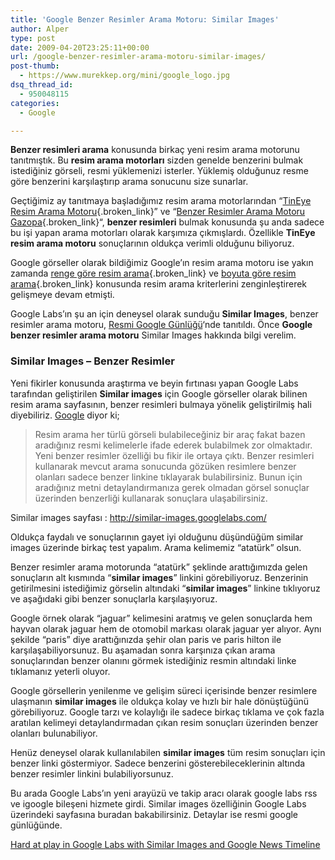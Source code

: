 ```yaml
---
title: 'Google Benzer Resimler Arama Motoru: Similar Images'
author: Alper
type: post
date: 2009-04-20T23:25:11+00:00
url: /google-benzer-resimler-arama-motoru-similar-images/
post-thumb:
  - https://www.murekkep.org/mini/google_logo.jpg
dsq_thread_id:
  - 950048115
categories:
  - Google

---
```

**Benzer resimleri arama** konusunda birkaç yeni resim arama motorunu tanıtmıştık. Bu **resim arama motorları** sizden genelde benzerini bulmak istediğiniz görseli, resmi yüklemenizi isterler. Yüklemiş olduğunuz resme göre benzerini karşılaştırıp arama sonucunu size sunarlar.

Geçtiğimiz ay tanıtmaya başladığımız resim arama motorlarından &#8220;[TinEye Resim Arama Motoru][1]{.broken_link}&#8221; ve &#8220;[Benzer Resimler Arama Motoru Gazopa][2]{.broken_link}&#8220;, **benzer resimleri** bulmak konusunda şu anda sadece bu işi yapan arama motorları olarak karşımıza çıkmışlardı. Özellikle **TinEye resim arama motoru** sonuçlarının oldukça verimli olduğunu biliyoruz.

Google görseller olarak bildiğimiz Google&#8217;ın resim arama motoru ise yakın zamanda [renge göre resim arama][3]{.broken_link} ve [boyuta göre resim arama][4]{.broken_link} konusunda resim arama kriterlerini zenginleştirerek gelişmeye devam etmişti.

Google Labs&#8217;ın şu an için deneysel olarak sunduğu **Similar Images**, benzer resimler arama motoru, <a href="http://googleblog.blogspot.com/" target="_blank">Resmi Google Günlüğü</a>&#8216;nde tanıtıldı. Önce **Google benzer resimler arama motoru** Similar Images hakkında bilgi verelim. <!--more-->

### Similar Images &#8211; Benzer Resimler

Yeni fikirler konusunda araştırma ve beyin fırtınası yapan Google Labs tarafından geliştirilen **Similar images** için Google görseller olarak bilinen resim arama sayfasının, benzer resimleri bulmaya yönelik geliştirilmiş hali diyebiliriz. [Google][5] diyor ki;

> Resim arama her türlü görseli bulabileceğiniz bir araç fakat bazen aradığınız resmi kelimelerle ifade ederek bulabilmek zor olmaktadır. Yeni benzer resimler özelliği bu fikir ile ortaya çıktı. Benzer resimleri kullanarak mevcut arama sonucunda gözüken resimlere benzer olanları sadece benzer linkine tıklayarak bulabilirsiniz. Bunun için aradığınız metni detaylandırmanıza gerek olmadan görsel sonuçlar üzerinden benzerliği kullanarak sonuçlara ulaşabilirsiniz.

Similar images sayfası : http://similar-images.googlelabs.com/

Oldukça faydalı ve sonuçlarının gayet iyi olduğunu düşündüğüm similar images üzerinde birkaç test yapalım. Arama kelimemiz &#8220;atatürk&#8221; olsun.

Benzer resimler arama motorunda &#8220;atatürk&#8221; şeklinde arattığımızda gelen sonuçların alt kısmında &#8220;**similar images**&#8221; linkini görebiliyoruz. Benzerinin getirilmesini istediğimiz görselin altındaki &#8220;**similar images**&#8221; linkine tıklıyoruz ve aşağıdaki gibi benzer sonuçlarla karşılaşıyoruz.

Google örnek olarak &#8220;jaguar&#8221; kelimesini aratmış ve gelen sonuçlarda hem hayvan olarak jaguar hem de otomobil markası olarak jaguar yer alıyor. Aynı şekilde &#8220;paris&#8221; diye arattığınızda şehir olan paris ve paris hilton ile karşılaşabiliyorsunuz. Bu aşamadan sonra karşınıza çıkan arama sonuçlarından benzer olanını görmek istediğiniz resmin altındaki linke tıklamanız yeterli oluyor.

Google görsellerin yenilenme ve gelişim süreci içerisinde benzer resimlere ulaşmanın **similar images** ile oldukça kolay ve hızlı bir hale dönüştüğünü görebiliyoruz. Google tarzı ve kolaylığı ile sadece birkaç tıklama ve çok fazla aratılan kelimeyi detaylandırmadan çıkan resim sonuçları üzerinden benzer olanları bulunabiliyor.

Henüz deneysel olarak kullanılabilen **similar images** tüm resim sonuçları için benzer linki göstermiyor. Sadece benzerini gösterebileceklerinin altında benzer resimler linkini bulabiliyorsunuz.

Bu arada Google Labs&#8217;ın yeni arayüzü ve takip aracı olarak google labs rss ve igoogle bileşeni hizmete girdi. Similar images özelliğinin Google Labs üzerindeki sayfasına buradan bakabilirsiniz. Detaylar ise resmi google günlüğünde.

[Hard at play in Google Labs with Similar Images and Google News Timeline][6]

 [1]: https://www.murekkep.org/tineye-resim-arama-motoru-876
 [2]: https://www.murekkep.org/resim-arama-motoru-gazopa-2087
 [3]: https://www.murekkep.org/google-gorseller-renklere-gore-arama-1900
 [4]: https://www.murekkep.org/google-gorselleri-boyutuna-gore-arayin-993
 [5]: http://google.com.tr
 [6]: http://googleblog.blogspot.com/2009/04/hard-at-play-in-google-labs-with.html